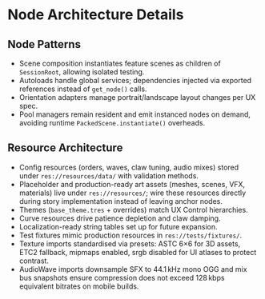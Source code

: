 # Node Architecture Details
## Node Patterns
- Scene composition instantiates feature scenes as children of `SessionRoot`, allowing isolated testing.
- Autoloads handle global services; dependencies injected via exported references instead of `get_node()` calls.
- Orientation adapters manage portrait/landscape layout changes per UX spec.
- Pool managers remain resident and emit instanced nodes on demand, avoiding runtime `PackedScene.instantiate()` overheads.

## Resource Architecture
- Config resources (orders, waves, claw tuning, audio mixes) stored under `res://resources/data/` with validation methods.
- Placeholder and production-ready art assets (meshes, scenes, VFX, materials) live under `res://resources/`; wire these resources directly during story implementation instead of leaving anchor nodes.
- Themes (`base_theme.tres` + overrides) match UX Control hierarchies.
- Curve resources drive patience depletion and claw damping.
- Localization-ready string tables set up for future expansion.
- Test fixtures mimic production resources in `res://tests/fixtures/`.
- Texture imports standardised via presets: ASTC 6×6 for 3D assets, ETC2 fallback, mipmaps enabled, srgb disabled for UI atlases to protect contrast.
- AudioWave imports downsample SFX to 44.1 kHz mono OGG and mix bus snapshots ensure compression does not exceed 128 kbps equivalent bitrates on mobile builds.
